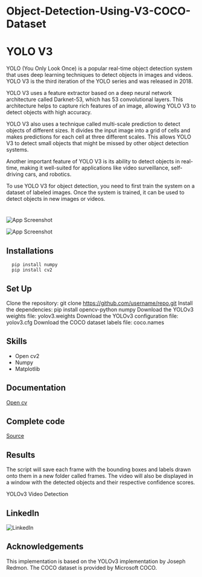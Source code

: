 # Object-Detection-Using-V3-COCO-Dataset

# YOLO V3


YOLO (You Only Look Once) is a popular real-time object detection system that uses deep learning techniques to detect objects in images and videos. YOLO V3 is the third iteration of the YOLO series and was released in 2018.

YOLO V3 uses a feature extractor based on a deep neural network architecture called Darknet-53, which has 53 convolutional layers. This architecture helps to capture rich features of an image, allowing YOLO V3 to detect objects with high accuracy.

YOLO V3 also uses a technique called multi-scale prediction to detect objects of different sizes. It divides the input image into a grid of cells and makes predictions for each cell at three different scales. This allows YOLO V3 to detect small objects that might be missed by other object detection systems.

Another important feature of YOLO V3 is its ability to detect objects in real-time, making it well-suited for applications like video surveillance, self-driving cars, and robotics.

To use YOLO V3 for object detection, you need to first train the system on a dataset of labeled images. Once the system is trained, it can be used to detect objects in new images or videos.








# 

![App Screenshot](https://viso.ai/wp-content/uploads/2021/02/YOLOv3-how-it-works.jpg)







![App Screenshot](https://infotech.report/Images/Resources/f54e1b5b-de98-4e12-9f6f-4939194047e8_Resources_Real-time-Object.jpg)






## Installations


```
  pip install numpy
  pip install cv2
```
    
## Set Up

Clone the repository: git clone https://github.com/username/repo.git
Install the dependencies: pip install opencv-python numpy
Download the YOLOv3 weights file: yolov3.weights
Download the YOLOv3 configuration file: yolov3.cfg
Download the COCO dataset labels file: coco.names

## Skills 


- Open cv2
- Numpy
- Matplotlib
## Documentation

[Open cv](https://opencv.org/)


## Complete code



[Source](https://github.com/Anil0205/Object-Detection-Using-V3-COCO-Dataset)

## Results
The script will save each frame with the bounding boxes and labels drawn onto them in a new folder called frames. The video will also be displayed in a window with the detected objects and their respective confidence scores.

YOLOv3 Video Detection
## LinkedIn


![LinkedIn](https://img.shields.io/badge/linkedin-0A66C2?style=for-the-badge&logo=linkedin&logoColor=white(https://www.linkedin.com/in/anil-abberaboina-894720243/))
## Acknowledgements

 This implementation is based on the YOLOv3 implementation by Joseph Redmon. The COCO dataset is provided by Microsoft COCO.
